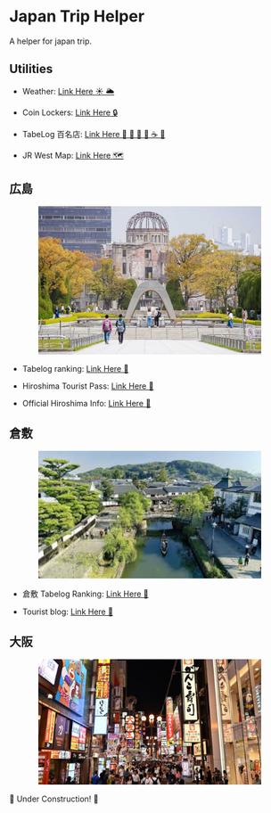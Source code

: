 # Japan Trip Helper
A helper for japan trip.

## Utilities
- Weather: [Link Here ☀️ 🌥](https://www.japan.travel/en/weather/  )
  
- Coin Lockers: [Link Here 🔒](https://coinlocker.click/) 
  
- TabeLog 百名店: [Link Here 🍲 🍊 🫛 🥟 ☕ 🍧](https://award.tabelog.com/hyakumeiten)
  
- JR West Map: [Link Here  🗺️ ](https://global.trafficinfo.westjr.co.jp/tc/)  


## 広島  
<p align="center">
<img src="hiroshima.jpg" width="400"/>  
</p>

- Tabelog ranking: [Link Here 🍴](https://tabelog.com/hiroshima/rstLst/?Srt=D&SrtT=rvcn&svd=20240630&svt=1900&svps=2)

- Hiroshima Tourist Pass: [Link Here 🎫](https://tw.wamazing.com/ticket/tickets/visit_hiroshima_tourist_pass)
  
- Official Hiroshima Info: [Link Here 🔗](https://dive-hiroshima.com/tw/)


## 倉敷  
<p align="center">
<img src="kurashiki.jpeg" width="400"/>     
</p>

- 倉敷 Tabelog Ranking: [Link Here 🍴](https://tabelog.com/okayama/C33202/rstLst/?Srt=D&SrtT=rvcn&svd=20240630&svt=1900&svps=2)
  
- Tourist blog: [Link Here 📝](https://journey.tw/go-kurashiki-city/ )



## 大阪  
<p align="center">
<img src="osaka.jpg" width="400"/>  
</p>

🚧 Under Construction! 🚧  



<!-- 
<p align="center">
<img src="flowershop.jpeg"/>  
</p>
<p align="center"> Figure 1. A nice flower shop I saw in London today. -->
